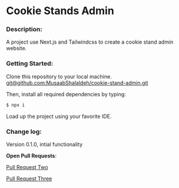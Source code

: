 # Cookie Stands Admin

### Description:
A project use Next.js and Tailwindcss to create a cookie stand admin website.

### Getting Started:
Clone this repository to your local machine. [git@github.com:MusaabShalaldeh/cookie-stand-admin.git]()

Then, install all required dependencies by typing:

```bash
$ npx i
```
Load up the project using your favorite IDE.

### Change log:
Version 0.1.0, intial functionality


**Open Pull Requests**:

[Pull Request Two](https://github.com/MusaabShalaldeh/cookie-stand-admin/pull/2)

[Pull Request Three](https://github.com/MusaabShalaldeh/cookie-stand-admin/pull/3)
